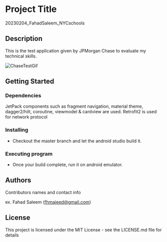 # Project Title

20230204_FahadSaleem_NYCschools

## Description

This is the test application given by JPMorgan Chase to evaluate my technical skills.

![ChaseTestGif](https://user-images.githubusercontent.com/20050967/217733739-5752bf0c-91e0-4e76-b4f8-9ba5046085f3.gif)

## Getting Started

### Dependencies

JetPack components such as fragment navigation, material theme, dagger2/hilt, coroutine, viewmodel & cardview are used.
Retrofit2 is used for network protocol

### Installing

* Checkout the master branch and let the android studio build it.

### Executing program

* Once your build complete, run it on android emulator.

## Authors

Contributors names and contact info

ex. Fahad Saleem (fhmajeed@gmail.com)

## License

This project is licensed under the MIT License - see the LICENSE.md file for details
